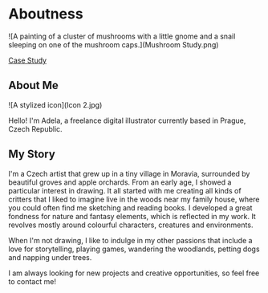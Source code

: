 # Aboutness

![A painting of a cluster of mushrooms with a little gnome and a snail sleeping on one of the mushroom caps.](Mushroom Study.png) 

[Case Study](https://adehan.github.io/english-for-designers/03-aboutness/case-study)

## About Me

![A stylized icon](Icon 2.jpg)

Hello! I'm Adela, a freelance digital illustrator currently based in Prague, Czech Republic.

## My Story

I'm a Czech artist that grew up in a tiny village in Moravia, surrounded by beautiful groves and apple orchards. From an early age, I showed a particular interest in drawing. It all started with me creating all kinds of critters that I liked to imagine live in the woods near my family house, where you could often find me sketching and reading books. I developed a great fondness for nature and fantasy elements, which is reflected in my work. It revolves mostly around colourful characters, creatures and environments. 

When I'm not drawing, I like to indulge in my other passions that include a love for storytelling, playing games, wandering the woodlands, petting dogs and napping under trees.

I am always looking for new projects and creative opportunities, so feel free to contact me!
